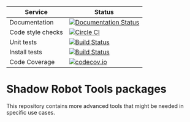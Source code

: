 |     Service       |  Status  |
| ----------------- | -------- |
| Documentation     | [![Documentation Status](https://readthedocs.org/projects/shadow-robot-tools/badge/?version=latest)](http://shadow-robot-tools.readthedocs.org) |
| Code style checks | [![Circle CI](https://circleci.com/gh/shadow-robot/sr_tools.svg?style=shield)](https://circleci.com/gh/shadow-robot/sr_tools) |
| Unit tests        | [![Build Status](https://img.shields.io/shippable/55e049031895ca447410960d.svg)](https://app.shippable.com/projects/55e049031895ca447410960d) |
| Install tests     | [![Build Status](https://semaphoreci.com/api/v1/projects/ff5c2a15-6179-4d60-a6c3-d5a15af31282/525235/shields_badge.svg)](https://semaphoreci.com/shadow-robot/sr_tools) |
| Code Coverage     | [![codecov.io](https://img.shields.io/codecov/c/github/shadow-robot/sr_tools/indigo-devel.svg)](http://codecov.io/github/shadow-robot/sr_tools?branch=indigo-devel) |

# Shadow Robot Tools packages
This repository contains more advanced tools that might be needed in specific use cases.
